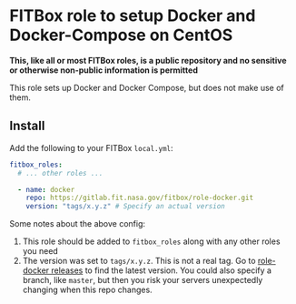 FITBox role to setup Docker and Docker-Compose on CentOS
========================================================

**This, like all or most FITBox roles, is a public repository and no sensitive or otherwise non-public information is permitted**

This role sets up Docker and Docker Compose, but does not make use of them.

Install
-------

Add the following to your FITBox `local.yml`:

```yaml
fitbox_roles:
  # ... other roles ...

  - name: docker
    repo: https://gitlab.fit.nasa.gov/fitbox/role-docker.git
    version: "tags/x.y.z" # Specify an actual version
```

Some notes about the above config:

1. This role should be added to `fitbox_roles` along with any other roles you need
2. The version was set to `tags/x.y.z`. This is not a real tag. Go to [role-docker releases](https://gitlab.fit.nasa.gov/fitbox/role-docker/-/releases) to find the latest version. You could also specify a branch, like `master`, but then you risk your servers unexpectedly changing when this repo changes.

